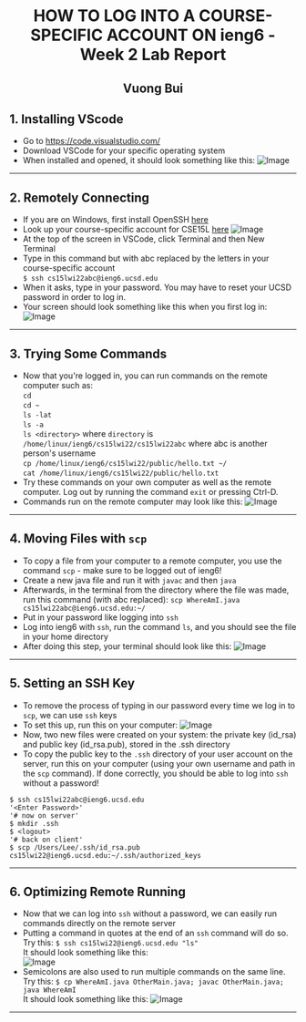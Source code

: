 # <center> HOW TO LOG INTO A COURSE-SPECIFIC ACCOUNT ON ieng6 - Week 2 Lab Report </center>
## <center> Vuong Bui </center>
## 1. Installing VScode
* Go to https://code.visualstudio.com/ 
* Download VSCode for your specific operating system
* When installed and opened, it should look something like this: 
![Image](SS1.png)
---
## 2. Remotely Connecting
* If you are on Windows, first install OpenSSH [here](https://docs.microsoft.com/en-us/windows-server/administration/openssh/openssh_install_firstuse)
* Look up your course-specific account for CSE15L [here](https://sdacs.ucsd.edu/~icc/index.php)
![Image](SS2.png)
* At the top of the screen in VSCode, click Terminal and then New Terminal
* Type in this command but with abc replaced by the letters in your course-specific account\
``
$ ssh cs15lwi22abc@ieng6.ucsd.edu
``
* When it asks, type in your password. You may have to reset your UCSD password in order to log in.
* Your screen should look something like this when you first log in: 
![Image](SS3.png)
---
## 3. Trying Some Commands
* Now that you're logged in, you can run commands on the remote computer such as:\
`cd`\
`cd ~`\
`ls -lat`\
`ls -a`\
`ls <directory>` where `directory` is `/home/linux/ieng6/cs15lwi22/cs15lwi22abc` where abc is another person's username\
`cp /home/linux/ieng6/cs15lwi22/public/hello.txt ~/`\
`cat /home/linux/ieng6/cs15lwi22/public/hello.txt`
* Try these commands on your own computer as well as the remote computer. Log out by running the command `exit` or pressing Ctrl-D.
* Commands run on the remote computer may look like this:
![Image](SS4.png)
---
## 4. Moving Files with `scp`
* To copy a file from your computer to a remote computer, you use the command `scp` - make sure to be logged out of ieng6!
* Create a new java file and run it with `javac` and then `java`
* Afterwards, in the terminal from the directory where the file was made, run this command (with abc replaced): `scp WhereAmI.java cs15lwi22abc@ieng6.ucsd.edu:~/  `
* Put in your password like logging into `ssh`
* Log into ieng6 with `ssh`, run the command `ls`, and you should see the file in your home directory
* After doing this step, your terminal should look like this: 
![Image](SS5.png)
---
## 5. Setting an SSH Key
* To remove the process of typing in our password every time we log in to `scp`, we can use `ssh` keys 
* To set this up, run this on your computer:
![Image](SS6.png)
* Now, two new files were created on your system: the private key (id_rsa) and public key (id_rsa.pub), stored in the .ssh directory
* To copy the public key to the `.ssh` directory of your user account on the server, run this on your computer (using your own username and path in the `scp` command). If done correctly, you should be able to log into `ssh` without a password!

```
$ ssh cs15lwi22abc@ieng6.ucsd.edu
'<Enter Password>'
'# now on server'
$ mkdir .ssh
$ <logout>
'# back on client'
$ scp /Users/Lee/.ssh/id_rsa.pub cs15lwi22@ieng6.ucsd.edu:~/.ssh/authorized_keys
```
---
## 6. Optimizing Remote Running
* Now that we can log into `ssh` without a password, we can easily run commands directly on the remote server
* Putting a command in quotes at the end of an `ssh` command will do so. Try this:
`$ ssh cs15lwi22@ieng6.ucsd.edu "ls"`\
It should look something like this:\
![Image](SS8.png)
* Semicolons are also used to run multiple commands on the same line. Try this: `$ cp WhereAmI.java OtherMain.java; javac OtherMain.java; java WhereAmI`\
It should look something like this:
![Image](SS7.png)
---